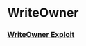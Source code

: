 # WriteOwner

### [WriteOwner Exploit](https://zflemingg1.gitbook.io/undergrad-tutorials/active-directory-acl-abuse/writeowner-exploit)
```

```

### 
```

```

### 
```

```

### 
```

```

### 
```

```

### 
```

```

### 
```

```